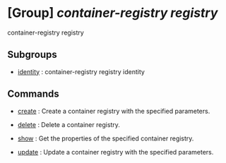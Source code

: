 # [Group] _container-registry registry_

container-registry registry

## Subgroups

- [identity](/Commands/container-registry/registry/identity/readme.md)
: container-registry registry identity

## Commands

- [create](/Commands/container-registry/registry/_create.md)
: Create a container registry with the specified parameters.

- [delete](/Commands/container-registry/registry/_delete.md)
: Delete a container registry.

- [show](/Commands/container-registry/registry/_show.md)
: Get the properties of the specified container registry.

- [update](/Commands/container-registry/registry/_update.md)
: Update a container registry with the specified parameters.
